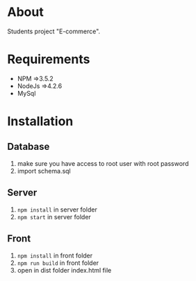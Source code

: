 # About

Students project "E-commerce".  

# Requirements

* NPM =>3.5.2
* NodeJs =>4.2.6
* MySql

# Installation
## Database
1. make sure you have access to root user with root password
2. import schema.sql

## Server
1. `npm install` in server folder
2. `npm start` in server folder

## Front
1. `npm install` in front folder
2. `npm run build` in front folder
3. open in dist folder index.html file
